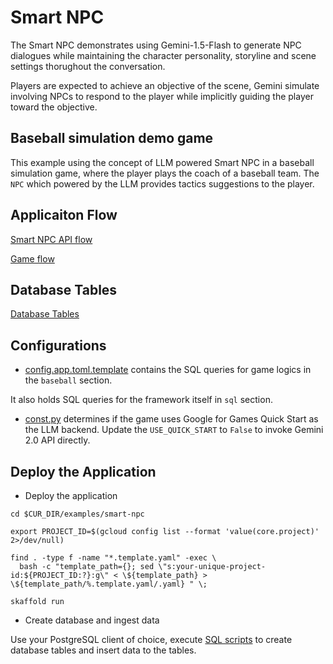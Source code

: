 
# Smart NPC

The Smart NPC demonstrates using Gemini-1.5-Flash to
generate NPC dialogues while maintaining the character personality,
storyline and scene settings thorughout the conversation.

Players are expected to achieve an objective of the scene, Gemini simulate
involving NPCs to respond to the player while implicitly guiding the player
toward the objective.

## Baseball simulation demo game

This example using the concept of LLM powered Smart NPC in a baseball simulation game,
where the player plays the coach of a baseball team. The `NPC` which powered by the LLM
provides tactics suggestions to the player.

## Applicaiton Flow

[Smart NPC API flow](./docs/0-SmartNPC-API-Flow.md)

[Game flow](./docs/1-Game-Flow.md)

## Database Tables

[Database Tables](./docs/3-Database.md)

## Configurations

* [config.app.toml.template](./config.app.toml.template) contains the SQL queries for
game logics in the `baseball` section.

It also holds SQL queries for the framework itself in `sql` section.

* [const.py](./src/utils/const.py) determines if the game uses Google for Games Quick Start
as the LLM backend. Update the `USE_QUICK_START` to `False` to invoke Gemini 2.0 API directly.

## Deploy the Application

*   Deploy the application

```
cd $CUR_DIR/examples/smart-npc

export PROJECT_ID=$(gcloud config list --format 'value(core.project)' 2>/dev/null)

find . -type f -name "*.template.yaml" -exec \
  bash -c "template_path={}; sed \"s:your-unique-project-id:${PROJECT_ID:?}:g\" < \${template_path} > \${template_path/%.template.yaml/.yaml} " \;

skaffold run
```

*   Create database and ingest data

Use your PostgreSQL client of choice, execute [SQL scripts](./example/baseball/sql/) to create
database tables and insert data to the tables.
